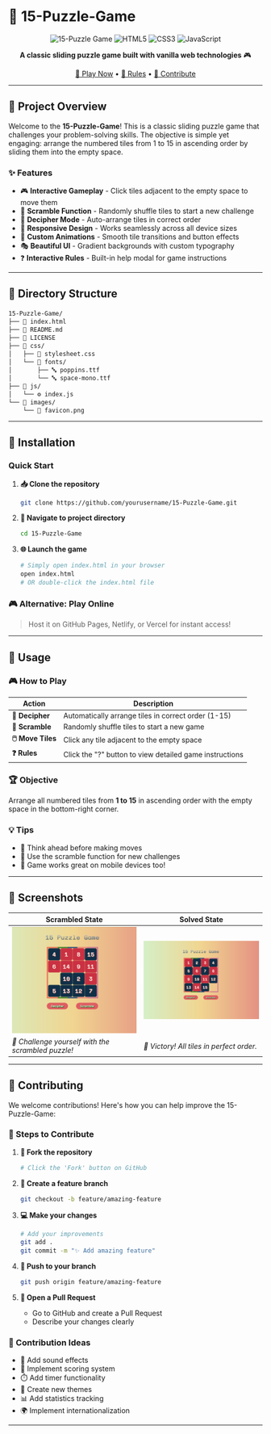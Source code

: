 # 🧩 15-Puzzle-Game

<div align="center">
  
![15-Puzzle Game](https://img.shields.io/badge/Game-15--Puzzle-blue?style=for-the-badge)
![HTML5](https://img.shields.io/badge/HTML5-E34F26?style=for-the-badge&logo=html5&logoColor=white)
![CSS3](https://img.shields.io/badge/CSS3-1572B6?style=for-the-badge&logo=css3&logoColor=white)
![JavaScript](https://img.shields.io/badge/JavaScript-F7DF1E?style=for-the-badge&logo=javascript&logoColor=black)

**A classic sliding puzzle game built with vanilla web technologies** 🎮

[🎯 Play Now](#installation) • [📖 Rules](#usage) • [🤝 Contribute](#contributing)

</div>

---

## 🎯 Project Overview

Welcome to the **15-Puzzle-Game**! This is a classic sliding puzzle game that challenges your problem-solving skills. The objective is simple yet engaging: arrange the numbered tiles from 1 to 15 in ascending order by sliding them into the empty space.

### ✨ Features

- 🎮 **Interactive Gameplay** - Click tiles adjacent to the empty space to move them
- 🔀 **Scramble Function** - Randomly shuffle tiles to start a new challenge
- 🎯 **Decipher Mode** - Auto-arrange tiles in correct order
- 📱 **Responsive Design** - Works seamlessly across all device sizes
- 🎨 **Custom Animations** - Smooth tile transitions and button effects
- 🎭 **Beautiful UI** - Gradient backgrounds with custom typography
- ❓ **Interactive Rules** - Built-in help modal for game instructions

---

## 📁 Directory Structure

```
15-Puzzle-Game/
├── 📄 index.html
├── 📖 README.md
├── 📜 LICENSE
├── 📁 css/
│   ├── 🎨 stylesheet.css
│   └── 📁 fonts/
│       ├── 🔤 poppins.ttf
│       └── 🔤 space-mono.ttf
├── 📁 js/
│   └── ⚙️ index.js
└── 📁 images/
    └── 🎯 favicon.png

```

---

## 🚀 Installation

### Quick Start

1. **📥 Clone the repository**
   ```bash
   git clone https://github.com/yourusername/15-Puzzle-Game.git
   ```

2. **📂 Navigate to project directory**
   ```bash
   cd 15-Puzzle-Game
   ```

3. **🌐 Launch the game**
   ```bash
   # Simply open index.html in your browser
   open index.html
   # OR double-click the index.html file
   ```

### 🎮 Alternative: Play Online
> Host it on GitHub Pages, Netlify, or Vercel for instant access!

---

## 🎯 Usage

### 🎮 How to Play

| Action | Description |
|--------|-------------|
| **🎯 Decipher** | Automatically arrange tiles in correct order (1-15) |
| **🔀 Scramble** | Randomly shuffle tiles to start a new game |
| **🖱️ Move Tiles** | Click any tile adjacent to the empty space |
| **❓ Rules** | Click the "?" button to view detailed game instructions |

### 🏆 Objective
Arrange all numbered tiles from **1 to 15** in ascending order with the empty space in the bottom-right corner.

### 💡 Tips
- 🧠 Think ahead before making moves
- 🔄 Use the scramble function for new challenges
- 📱 Game works great on mobile devices too!

---

## 🎨 Screenshots

<div align="center">

| Scrambled State | Solved State |
|----------------|-------------|
| ![Scrambled](images/scrambled.png) | ![Solved](images/solved.png) |
| *🔀 Challenge yourself with the scrambled puzzle!* | *🎉 Victory! All tiles in perfect order.* |

</div>

---

## 🤝 Contributing

We welcome contributions! Here's how you can help improve the 15-Puzzle-Game:

### 📝 Steps to Contribute

1. **🍴 Fork the repository**
   ```bash
   # Click the 'Fork' button on GitHub
   ```

2. **🌿 Create a feature branch**
   ```bash
   git checkout -b feature/amazing-feature
   ```

3. **💻 Make your changes**
   ```bash
   # Add your improvements
   git add .
   git commit -m "✨ Add amazing feature"
   ```

4. **🚀 Push to your branch**
   ```bash
   git push origin feature/amazing-feature
   ```

5. **🔄 Open a Pull Request**
   - Go to GitHub and create a Pull Request
   - Describe your changes clearly

### 🎯 Contribution Ideas

- 🎵 Add sound effects
- 🏅 Implement scoring system
- ⏱️ Add timer functionality
- 🎨 Create new themes
- 📊 Add statistics tracking
- 🌍 Implement internationalization

---

